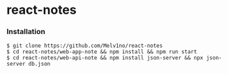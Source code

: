 # react-notes

### Installation

    $ git clone https://github.com/Melv1no/react-notes
    $ cd react-notes/web-app-note && npm install && npm run start
    $ cd react-notes/web-api-note && npm install json-server && npx json-server db.json
  
